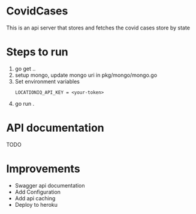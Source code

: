 # CovidCases
This is an api server that stores and fetches the covid cases store by state

# Steps to run
1. go get ..
2. setup mongo, update mongo uri in pkg/mongo/mongo.go
3. Set environment variables
    ```
    LOCATIONIQ_API_KEY = <your-token>
    ```
5. go run . 

# API documentation
TODO



# Improvements
 * Swagger api documentation
 * Add Configuration 
 * Add api caching
 * Deploy to heroku

